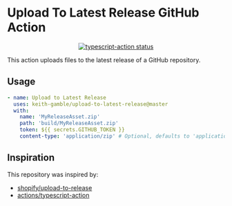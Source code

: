 # Upload To Latest Release GitHub Action

<p align="center">
  <a href="https://github.com/actions/typescript-action/actions"><img alt="typescript-action status" src="https://github.com/actions/typescript-action/workflows/build-test/badge.svg"></a>
</p>


This action uploads files to the latest release of a GitHub repository.

## Usage

```yaml
- name: Upload to Latest Release
  uses: keith-gamble/upload-to-latest-release@master
  with:
    name: 'MyReleaseAsset.zip'
    path: 'build/MyReleaseAsset.zip'
    token: ${{ secrets.GITHUB_TOKEN }}
    content-type: 'application/zip' # Optional, defaults to 'application/octet-stream'
```

## Inspiration

This repository was inspired by:

- [shopify/upload-to-release](https://github.com/Shopify/upload-to-release)
- [actions/typescript-action](https://github.com/actions/typescript-action)

